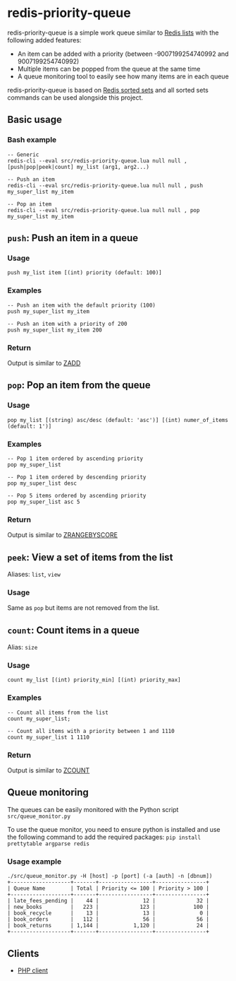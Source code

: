 # redis-priority-queue

redis-priority-queue is a simple work queue similar to [Redis lists](https://redis.io/commands#list) with the following added features:

 - An item can be added with a priority (between -9007199254740992 and 9007199254740992)
 - Multiple items can be popped from the queue at the same time
 - A queue monitoring tool to easily see how many items are in each queue

redis-priority-queue is based on [Redis sorted sets](https://redis.io/commands#sorted_set) and all sorted sets commands can be used alongside this project.

## Basic usage

### Bash example

```
-- Generic
redis-cli --eval src/redis-priority-queue.lua null null , [push|pop|peek|count] my_list (arg1, arg2...)

-- Push an item
redis-cli --eval src/redis-priority-queue.lua null null , push my_super_list my_item

-- Pop an item
redis-cli --eval src/redis-priority-queue.lua null null , pop my_super_list my_item
```

## `push`: Push an item in a queue

### Usage
`push my_list item [(int) priority (default: 100)]`

### Examples

```
-- Push an item with the default priority (100)
push my_super_list my_item

-- Push an item with a priority of 200
push my_super_list my_item 200
```

### Return

Output is similar to [ZADD](https://redis.io/commands/zadd)

## `pop`: Pop an item from the queue

### Usage
`pop my_list [(string) asc/desc (default: 'asc')] [(int) numer_of_items (default: 1')]`

### Examples

```
-- Pop 1 item ordered by ascending priority
pop my_super_list

-- Pop 1 item ordered by descending priority
pop my_super_list desc

-- Pop 5 items ordered by ascending priority
pop my_super_list asc 5
```

### Return

Output is similar to [ZRANGEBYSCORE](https://redis.io/commands/zrangebyscore)

## `peek`: View a set of items from the list
Aliases: `list`, `view`

### Usage

Same as `pop` but items are not removed from the list.

## `count`: Count items in a queue

Alias: `size`

### Usage

`count my_list [(int) priority_min] [(int) priority_max]`

### Examples

```
-- Count all items from the list
count my_super_list;

-- Count all items with a priority between 1 and 1110
count my_super_list 1 1110
```

### Return

Output is similar to [ZCOUNT](https://redis.io/commands/zcount)

## Queue monitoring

The queues can be easily monitored with the Python script `src/queue_monitor.py`

To use the queue monitor, you need to ensure python is installed and use the following command to add the required packages:
`pip install prettytable argparse redis`

### Usage example

```
./src/queue_monitor.py -H [host] -p [port] (-a [auth] -n [dbnum])
+-------------------+-------+-----------------+----------------+
| Queue Name        | Total | Priority <= 100 | Priority > 100 |
+-------------------+-------+-----------------+----------------+
| late_fees_pending |    44 |              12 |             32 |
| new_books         |   223 |             123 |            100 |
| book_recycle      |    13 |              13 |              0 |
| book_orders       |   112 |              56 |             56 |
| book_returns      | 1,144 |           1,120 |             24 |
+-------------------+-------+-----------------+----------------+
```

## Clients

 - [PHP client](clients/php/)
